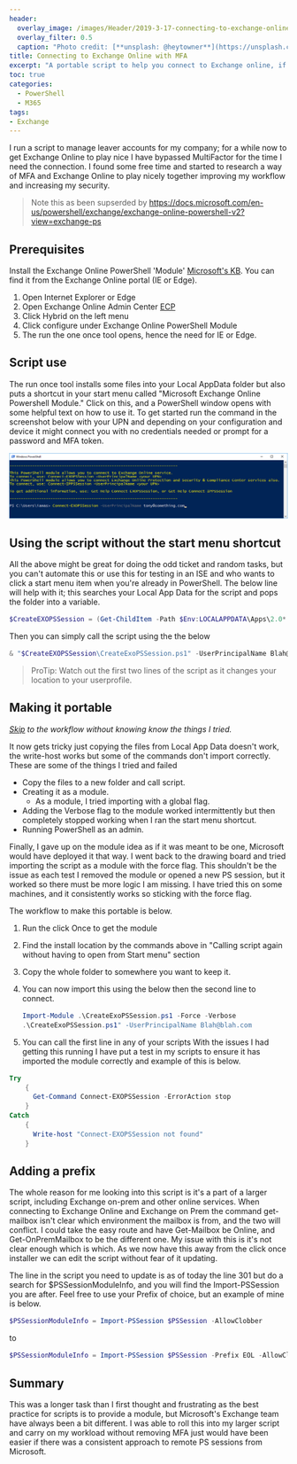 ```yaml
---
header:   
  overlay_image: /images/Header/2019-3-17-connecting-to-exchange-online-with-mfa.jpg
  overlay_filter: 0.5
  caption: "Photo credit: [**unsplash: @heytowner**](https://unsplash.com/@heytowner)"
title: Connecting to Exchange Online with MFA
excerpt: "A portable script to help you connect to Exchange online, if you have MFA enabled"
toc: true
categories:
  - PowerShell
  - M365
tags:
- Exchange
---
```


I run a script to manage leaver accounts for my company; for a while now to get Exchange Online to play nice I have bypassed MultiFactor for the time I need the connection. I found some free time and started to research a way of MFA and Exchange Online to play nicely together improving my workflow and increasing my security.  

> Note this as been supserded by <https://docs.microsoft.com/en-us/powershell/exchange/exchange-online-powershell-v2?view=exchange-ps>

## Prerequisites

Install the Exchange Online PowerShell 'Module' [Microsoft's KB](https://docs.microsoft.com/en-us/powershell/exchange/exchange-online/connect-to-exchange-online-powershell/mfa-connect-to-exchange-online-powershell?view=exchange-ps). You can find it from the Exchange Online portal (IE or Edge).

1. Open Internet Explorer or Edge
1. Open Exchange Online Admin Center [ECP](https://outlook.office365.com/ecp) 
1. Click Hybrid on the left menu
1. Click configure under Exchange Online PowerShell Module
1. The run the one once tool opens, hence the need for IE or Edge. 

## Script use

The run once tool installs some files into your Local AppData folder but also puts a shortcut in your start menu called "Microsoft Exchange Online Powershell Module." Click on this, and a PowerShell window opens with some helpful text on how to use it. To get started run the command in the screenshot below with your UPN and depending on your configuration and device it might connect you with no credentials needed or prompt for a password and MFA token.

![PowerShell screenshot](/images/2019-3-17-Exchange-PSREmote1.png "PowerShell screenshot")

## Using the script without the start menu shortcut

All the above might be great for doing the odd ticket and random tasks, but you can't automate this or use this for testing in an ISE and who wants to click a start menu item when you're already in PowerShell.
The below line will help with it; this searches your Local App Data for the script and pops the folder into a variable.

```powershell
$CreateEXOPSSession = (Get-ChildItem -Path $Env:LOCALAPPDATA\Apps\2.0*  -Filter CreateExoPSSession.ps1 -Recurse -ErrorAction SilentlyContinue -Force | Select -Last 1).DirectoryName
```

Then you can simply call the script using the the below

```powershell
& "$CreateEXOPSSession\CreateExoPSSession.ps1" -UserPrincipalName Blah@blah.com
```

> ProTip: Watch out the first two lines of the script as it changes your location to your userprofile.

## Making it portable

*[Skip](#workflow) to the workflow without knowing know the things I tried.*

It now gets tricky just copying the files from Local App Data doesn't work, the write-host works but some of the commands don't import correctly.
These are some of the things I tried and failed

* Copy the files to a new folder and call script.
* Creating it as a module.
  * As a module, I tried importing with a global flag.
* Adding the Verbose flag to the module worked intermittently but then completely stopped working when I ran the start menu shortcut.
* Running PowerShell as an admin.

Finally, I gave up on the module idea as if it was meant to be one, Microsoft would have deployed it that way. I went back to the drawing board and tried importing the script as a module with the force flag.  This shouldn't be the issue as each test I removed the module or opened a new PS session, but it worked so there must be more logic I am missing. I have tried this on some machines, and it consistently works so sticking with the force flag.

<a name="workflow"></a>The workflow to make this portable is below.

1. Run the click Once to get the module
2. Find the install location by the commands above in "Calling script again without having to open from Start menu" section
3. Copy the whole folder to somewhere you want to keep it.
4. You can now import this using the below then the second line to connect.

    ```powershell
    Import-Module .\CreateExoPSSession.ps1 -Force -Verbose
    .\CreateExoPSSession.ps1" -UserPrincipalName Blah@blah.com
    ```

5. You can call the first line in any of your scripts
With the issues I had getting this running I have put a test in my scripts to ensure it has imported the module correctly and example of this is below.

```powershell
Try
    {
      Get-Command Connect-EXOPSSession -ErrorAction stop
    }
Catch
    {
      Write-host "Connect-EXOPSSession not found"
    }
```

## Adding a prefix

The whole reason for me looking into this script is it's a part of a larger script, including Exchange on-prem and other online services. When connecting to Exchange Online and Exchange on Prem the command get-mailbox isn't clear which environment the mailbox is from, and the two will conflict. I could take the easy route and have Get-Mailbox be Online, and Get-OnPremMailbox to be the different one. My issue with this is it's not clear enough which is which. As we now have this away from the click once installer we can edit the script without fear of it updating.

The line in the script you need to update is as of today the line 301 but do a search for $PSSessionModuleInfo, and you will find the Import-PSSession you are after. Feel free to use your Prefix of choice, but an example of mine is below.

```powershell
$PSSessionModuleInfo = Import-PSSession $PSSession -AllowClobber
```

to

```powershell
$PSSessionModuleInfo = Import-PSSession $PSSession -Prefix EOL -AllowClobber
```

## Summary

This was a longer task than I first thought and frustrating as the best practice for scripts is to provide a module, but Microsoft's Exchange team have always been a bit different. I was able to roll this into my larger script and carry on my workload without removing MFA just would have been easier if there was a consistent approach to remote PS sessions from Microsoft.
